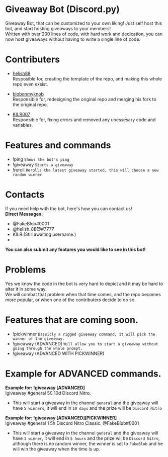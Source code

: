 # Giveaway Bot (Discord.py)
Giveaway Bot, that can be customized to your own liking! Just self host this bot, and start hosting giveaways to your members! <br/>
Written with over 200 lines of code, with hard work and dedication, you can now host giveaways without having to write a single line of code. <br/>

# Contributers
- <a href="https://github.com/helish88">helish88</a> <br/>
Resposible for, creating the template of the repo, and making this whole repo even exsist. <br/>

- <a href="https://github.com/blobonmyknob">blobonmyknob</a> <br/>
Responsible for, redesigning the original repo and merging his fork to the original repo. <br/>

- <a href="https://github.com/KILR007">KILR007</a> <br/>
Responsible for, fixing errors and removed any unessesary code and variables. <br/>

# Features and commands
- !ping ``Shows the bot's ping``
- !giveaway ``Starts a giveaway``
- !reroll ``Rerolls the latest giveaway started, this will choose a new random winner``

# Contacts
If you need help with the bot, here's how you can contact us! <br/>
**Direct Messages:** <br/>
- @FakeBlob#0001
- @helish_88😈#7777
- KILR (Still awaiting username.) <br/>
- 
**You can also submit any features you would like to see in this bot!**

# Problems
Yes we know the code in the bot is very hard to depict and it may be hard to alter it in some way. <br/>
We will combat that problem when that time comes, and the repo becomes more popular, or when one of the contributers decide to do so. <br/>

# Features that are coming soon.
- !pickwinner ``Bassicly a rigged giveaway command, it will pick the winner of the giveaway.``
- !giveaway (ADVANCED) ``Will allow you to start a giveaway without going through the whole prompt.``
- !giveaway (ADVANCED WITH PICKWINNER)

# Example for ADVANCED commands.

**__Example for: !giveaway [ADVANCED]__** <br/>
!giveaway #general 50 10d Discord Nitro. <br>
- This will start a giveaway in the channel ``general`` and the giveaway will have ``5 winners``, it will end in ``10 days`` and the prize will be ``Discord Nitro``

**__Example for: !giveaway [ADVANCED][PICKWINNER]__** <br/>
!giveaway #general 1 5h Discord Nitro Classic. @FakeBlob#0001 <br/>
- This will start a giveaway in the channel ``general`` and the giveaway will have ``1 winner``, it will end in ``5 hours`` and the prize wil be ``Discord Nitro``, although there is no random winner, the winner is set to ``FakeBlob`` and he will win the giveaway when the time is up.
